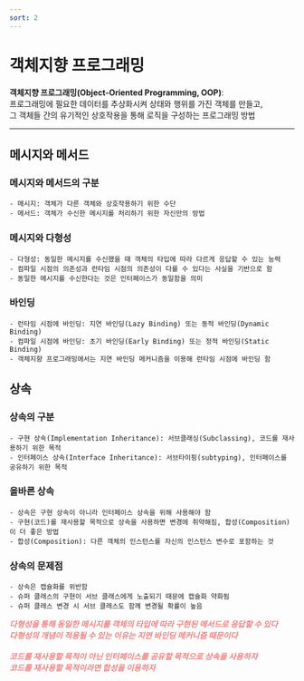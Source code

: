 ```yaml
---
sort: 2
---
```


# 객체지향 프로그래밍

**객체지향 프로그래밍(Object-Oriented Programming, OOP)**:  
프로그래밍에 필요한 데이터를 추상화시켜 상태와 행위를 가진 객체를 만들고,  
그 객체들 간의 유기적인 상호작용을 통해 로직을 구성하는 프로그래밍 방법

---

## 메시지와 메서드

### 메시지와 메서드의 구분

    - 메시지: 객체가 다른 객체와 상호작용하기 위한 수단
    - 메서드: 객체가 수신한 메시지를 처리하기 위한 자신만의 방법

### 메시지와 다형성

    - 다형성: 동일한 메시지를 수신했을 때 객체의 타입에 따라 다르게 응답할 수 있는 능력
    - 컴파일 시점의 의존성과 런타임 시점의 의존성이 다를 수 있다는 사실을 기반으로 함
    - 동일한 메시지를 수신한다는 것은 인터페이스가 동일함을 의미

### 바인딩

    - 런타임 시점에 바인딩: 지연 바인딩(Lazy Binding) 또는 동적 바인딩(Dynamic Binding)  
    - 컴파일 시점에 바인딩: 초기 바인딩(Early Binding) 또는 정적 바인딩(Static Binding)
    - 객체지향 프로그래밍에서는 지연 바인딩 메커니즘을 이용해 런타임 시점에 바인딩 함

## 상속

### 상속의 구분

    - 구현 상속(Implementation Inheritance): 서브클래싱(Subclassing), 코드를 재사용하기 위한 목적
    - 인터페이스 상속(Interface Inheritance): 서브타이핑(subtyping), 인터페이스를 공유하기 위한 목적

### 올바른 상속

    - 상속은 구현 상속이 아니라 인터페이스 상속을 위해 사용해야 함
    - 구현(코드)를 재사용할 목적으로 상속을 사용하면 변경에 취약해짐, 합성(Composition)이 더 좋은 방법
    - 합성(Composition): 다른 객체의 인스턴스를 자신의 인스턴스 변수로 포함하는 것

### 상속의 문제점

    - 상속은 캡슐화를 위반함
    - 슈퍼 클래스의 구현이 서브 클래스에게 노출되기 때문에 캡슐화 약화됨
    - 슈퍼 클래스 변경 시 서브 클래스도 함께 변경될 확률이 높음


***<span style="color:#f08080">
다형성을 통해 동일한 메시지를 객체의 타입에 따라 구현된 메서드로 응답할 수 있다  
다형성의 개념이 적용될 수 있는 이유는 지연 바인딩 메커니즘 때문이다  
<br>
코드를 재사용할 목적이 아닌 인터페이스를 공유할 목적으로 상속을 사용하자  
코드를 재사용할 목적이라면 합성을 이용하자
</span>***